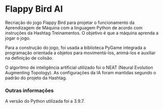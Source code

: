 # Flappy Bird AI

Recriação do jogo Flappy Bird para projetar o funcionamento da Aprendizagem de Máquina com a linguagem Python de acordo com instruções da Hashtag Treinamentos. O objetivo é que a máquina aprenda a jogar o jogo.

Para a construção do jogo, foi usada a biblioteca PyGame integrada a programação orientada a objetos para movimentá-los, animá-los e auxiliar na definição de colisão.

O algoritmo de inteligência artificial utilizado foi o NEAT (Neural Evolution Augmenting Topology). As configurações da IA foram mantidas segundo o padrão do projeto da Hashtag.

### Outras informações
A versão do Python utilizada foi a 3.9.7.